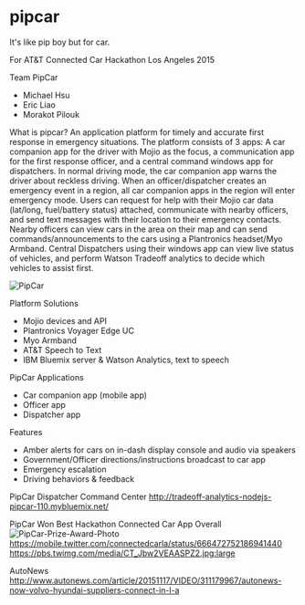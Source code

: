 # pipcar
It's like pip boy but for car.

For AT&T Connected Car Hackathon Los Angeles 2015

Team PipCar
- Michael Hsu
- Eric Liao
- Morakot Pilouk

What is pipcar?
An application platform for timely and accurate first response in emergency situations. The platform consists of 3 apps: A car companion app for the driver with Mojio as the focus, a communication app for the first response officer, and a central command windows app for dispatchers. In normal driving mode, the car companion app warns the driver about reckless driving. When an officer/dispatcher creates an emergency event in a region, all car companion apps in the region will enter emergency mode. Users can request for help with their Mojio car data (lat/long, fuel/battery status) attached, communicate with nearby officers, and send text messages with their location to their emergency contacts. Nearby officers can view cars in the area on their map and can send commands/announcements to the cars using a Plantronics headset/Myo Armband. Central Dispatchers using their windows app can view live status of vehicles, and perform Watson Tradeoff analytics to decide which vehicles to assist first.​

![PipCar](https://raw.githubusercontent.com/really-lazy-bone/pipcar/master/pipcar.PNG?raw=true)

Platform Solutions
- Mojio devices and API
- Plantronics Voyager Edge UC
- Myo Armband
- AT&T Speech to Text
- IBM Bluemix server & Watson Analytics, text to speech

PipCar Applications
- Car companion app (mobile app)
- Officer app
- Dispatcher app

Features
- Amber alerts for cars on in-dash display console and audio via speakers 
- Government/Officer directions/instructions broadcast to car app
- Emergency escalation
- Driving behaviors & feedback

PipCar Dispatcher Command Center
http://tradeoff-analytics-nodejs-pipcar-110.mybluemix.net/

PipCar Won Best Hackathon Connected Car App Overall
![PipCar-Prize-Award-Photo](https://raw.githubusercontent.com/really-lazy-bone/pipcar/master/CT_Jbw2VEAASPZ2.jpg?raw=true)
https://mobile.twitter.com/connectedcarla/status/666472752186941440
https://pbs.twimg.com/media/CT_Jbw2VEAASPZ2.jpg:large

AutoNews 
http://www.autonews.com/article/20151117/VIDEO/311179967/autonews-now-volvo-hyundai-suppliers-connect-in-l-a
